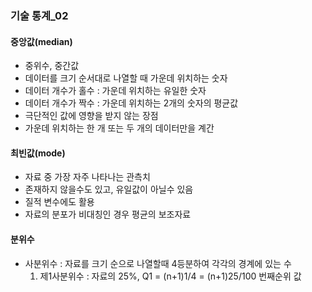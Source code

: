 ### 기술 통계_02
#### 중앙값(median)
- 중위수, 중간값
- 데이터를 크기 순서대로 나열할 때 가운데 위치하는 숫자
- 데이터 개수가 홀수 : 가운데 위치하는 유일한 숫자
- 데이터 개수가 짝수 : 가운데 위치하는 2개의 숫자의 평균값
- 극단적인 값에 영향을 받지 않는 장점
- 가운데 위치하는 한 개 또는 두 개의 데이터만을 계간

#### 최빈값(mode)
- 자료 중 가장 자주 나타나는 관측치
- 존재하지 않을수도 있고, 유일값이 아닐수 있음
- 질적 변수에도 활용
- 자료의 분포가 비대칭인 경우 평균의 보조자료

#### 분위수
- 사분위수 : 자료를 크기 순으로 나열할때 4등분하여 각각의 경계에 있는 수
  1. 제1사분위수 : 자료의 25%, Q1 = (n+1)1/4 = (n+1)25/100 번째순위 값